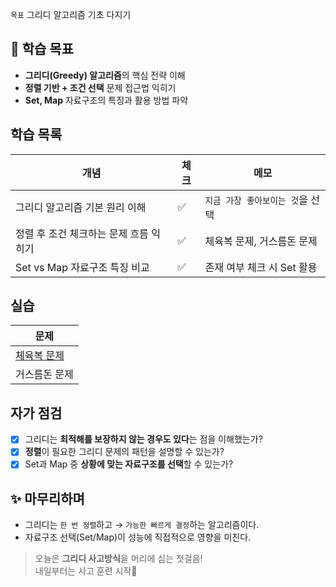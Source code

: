 `목표` 그리디 알고리즘 기초 다지기

## 📌 학습 목표

- **그리디(Greedy) 알고리즘**의 핵심 전략 이해
- **정렬 기반 + 조건 선택** 문제 접근법 익히기
- **Set, Map** 자료구조의 특징과 활용 방법 파악

## 학습 목록

| 개념                     | 체크  | 메모                  |
| ---------------------- | --- | ------------------- |
| 그리디 알고리즘 기본 원리 이해      | ✅   | `지금 가장 좋아보이는 것`을 선택 |
| 정렬 후 조건 체크하는 문제 흐름 익히기 | ✅   | 체육복 문제, 거스름돈 문제     |
| Set vs Map 자료구조 특징 비교  | ✅   | 존재 여부 체크 시 Set 활용   |

## 실습

| 문제                                                                        |
| ------------------------------------------------------------------------- |
| [체육복 문제](https://school.programmers.co.kr/learn/courses/30/lessons/42862) |
| 거스름돈 문제                                                                   |

## 자가 점검

- [x] 그리디는 **최적해를 보장하지 않는 경우도 있다**는 점을 이해했는가?
- [x] **정렬**이 필요한 그리디 문제의 패턴을 설명할 수 있는가?
- [x] Set과 Map 중 **상황에 맞는 자료구조를 선택**할 수 있는가?

## ✨ 마무리하며

-  그리디는 `한 번 정렬`하고 → `가능한 빠르게 결정`하는 알고리즘이다.
-  자료구조 선택(Set/Map)이 성능에 직접적으로 영향을 미친다.

> 오늘은 **그리디 사고방식**을 머리에 심는 첫걸음!  
> 내일부터는 사고 훈련 시작🤯
